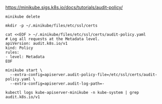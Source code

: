 https://minikube.sigs.k8s.io/docs/tutorials/audit-policy/

~~~
minikube delete

mkdir -p ~/.minikube/files/etc/ssl/certs

cat <<EOF > ~/.minikube/files/etc/ssl/certs/audit-policy.yaml
# Log all requests at the Metadata level.
apiVersion: audit.k8s.io/v1
kind: Policy
rules:
- level: Metadata
EOF

minikube start \
  --extra-config=apiserver.audit-policy-file=/etc/ssl/certs/audit-policy.yaml \
  --extra-config=apiserver.audit-log-path=-
~~~



~~~
kubectl logs kube-apiserver-minikube -n kube-system | grep audit.k8s.io/v1
~~~


